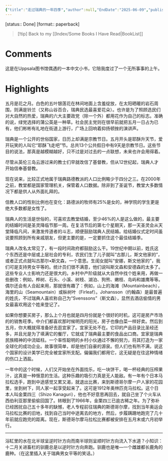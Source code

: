 ```yaml
---
{"title":"走过瑞典的一年四季","author":null,"EndDate":"2025-06-09","publisher":null,"dg-publish":true,"permalink":"/BookNotes/走过瑞典的一年四季/","dgPassFrontmatter":true,"noteIcon":""}
---
```


[status:: Done]
[format:: paperback]

>[!tip] Back to my [[Index/Some Books I Have Read\|BookList]]

# Comments
这是在Uppsala图书馆偶遇的一本中文小书，它陪我度过了一个无所事事的上午。
# Highlights

  
五月是花之月。白色的五叶银莲花在林间地面上含羞绽放，在太阳晒暖的岩石周围，则满是铃兰（又称山谷百合，瑞典民选最喜爱花朵）。也许是为了照顾选民们对大自然的热爱，瑞典的六大主要政党（除一个外）都用花作为自己的标志。准确的说，绿党选择的蒲公英是一种草。社会民主党则在很早前就把五月一日占为已有，他们彬彬有礼地在街道上游行，广场上回响着抑扬顿挫的演讲声。

瑞典是一个公开的世俗国家，日历上却满是宗教节日。五月开头是耶酥升天节，爱开玩笑的人叫它“耶酥飞走吧”节。总共13个公共假日中有9天是宗教节日。这些节目的说法，那真是越模糊越好，只不过是对过去的一点联想，未来也许会用得着。

尽管从英伦三岛云游过来的教士们早就改信了基督教，但从12世纪起，瑞典人才开始信奉基督教。

现在说来，比较正式地属于瑞典路德教派的人口比例略少于四分之三。在2000年之前，教堂都是国家管理机关，保管着人口数据。除非到了圣诞节，教堂大多数情况下都是供人从外面礼拜的。

信教人口的性别比例也在变化：路德派的牧师有25%是女的，神学院的学生更是绝大多数都是女性了。

瑞典人的生活是世俗的，可喜欢去教堂结婚，至少46%的人是这么做的，最主要的结婚时间是圣灵降临节那一周。在复活节后的第七个星期天，那一天圣灵会从天堂降临凡间，来激发传道者的斗志，顺便鼓励瑞典人民结婚。给结婚仪式定时间虽说要照顾到所有亲戚朋友，但更主要的是，一定要抓住这个最佳结婚季。

瑞典人改名太常见了，有一段时间政府都鼓励这么干。19世纪中期以前，姓氏这个东西还是中层或上层社会的专利，农民们生了儿子就叫“古那儿，斯文他家的”，或者正式点就叫古那尔•斯文森，一个意思。生闺女就叫“安娜，斯文他家的”，我们可是支持男女平等的。统计员们很不满意，他们说叫斯文森和安德森的太多了。这些专业人士影响力还是很大的。乡村中产阶级就从大自然中找个姓来用，再做一些删改：例如，桦树、石头、小溪、树枝、湖泊、狗熊、嫩枝、岛屿和雄鹰等等。偶尔还会有人合起来用，那就很有趣了：例如，山上的海滩（Mountainbeach），海里的山（Seamountain）或枞树叶（Firleaf）。Johansson（约翰森）是最普遍的姓氏，不过瑞典人喜欢称自己为“Svenssons”（斯文森），显然去酒店偷情的男女最喜欢用这个姓来登记了。

如果你想要买房子，那么上个月也就是四月份就是个很好的时机，这可是房产市场的的销售旺季。中介们都喜欢那时候明亮的阳光，房子也像白菜一样好卖。然后到五月，你大概就得准备好去逛宜家了。宜家无处不在。它印的产品目录比圣经还多，并且光是为了填满它的餐厅，它就成了瑞典最主要的食品出口商。宜家是瑞典民族精神的中流砥柱。一个率性聪明的乡村小伙通过不懈的努力，将其打造为一家全球化的成功企业。故事很简单，却是他们自豪的源泉。但人们也有所不满，说这个国家的设计美学已完全被宜家所支配。偏偏我们都用它，这无疑是在往这种情绪的伤口上洒盐。

一年中的这个时候，人们又开始坐在外面找乐，吃一块饼干，喝一杯经典的压榨果汁，这真是一种惬意的生活。这种乐趣的吸引力真是无人能敌。有一年有个日本马拉松选手，跑到中途感觉又累又渴，就退出比赛，来到斯德哥尔摩一户人家的花园里，坐到树下，同人家一起享受起来了。这可是1912年奥林匹克马拉松。这个日本人叫金栗四三（Shizo Kanaguri），他也不好意思再回去，就自己坐了个火车从西伯利亚那里偷偷回国了。转眼到了1966年，金栗四三已逾古稀之年。为了弥补已经困扰自己五十多年的缺憾，老人专程前往瑞典的斯德哥尔摩，找到当年奥运会马拉松比赛的旧地，找到自己当时中途离去的地方，然后，步履蹒跚地跑完了几十年前就应跑完的距离。现在，斯德哥尔摩马拉松比赛都被安排在五月末或六月初举行。

  
-------

  

浴缸里的水在北半球呈逆时针方向而南半球则呈顺时针方向流入下水道？小知识：十二月关进畜栏的驯鹿总是以逆时针方向奔跑。驯鹿也是唯—一个雌雄都长鹿角的鹿种。（在这里插入关于瑞典男女平等的笑话。）